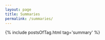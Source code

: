 ```yaml
---
layout: page
title: Summaries
permalink: /summaries/
---
```



{% include postsOfTag.html tag='summary' %}